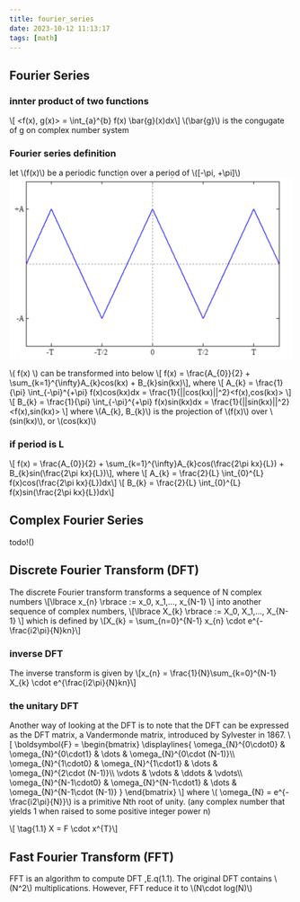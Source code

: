 ```yaml
---
title: fourier_series
date: 2023-10-12 11:13:17
tags: [math]
---
```


<script
  src="https://cdn.mathjax.org/mathjax/latest/MathJax.js?config=TeX-AMS-MML_HTMLorMML"
  type="text/javascript">
</script>

## Fourier Series
### innter product of two functions
\\[ <f(x), g(x)> = \int_{a}^{b} f(x) \bar{g}(x)dx\\]
\\(\bar{g}\\) is the congugate of g on complex number system

### Fourier series definition
let \\(f(x)\\) be a periodic function over a period of \\([-\pi, +\pi]\\)
![f(x)](/images/math/fourier_series/f_x.png)

\\( f(x) \\) can be transformed into below
\\[ f(x) = \frac{A_{0}}{2} + \sum_{k=1}^{\infty}A_{k}cos(kx) + B_{k}sin(kx)\\],
where
\\[ A_{k} = \frac{1}{\pi} \int_{-\pi}^{+\pi} f(x)cos(kx)dx = \frac{1}{||cos(kx)||^2}<f(x),cos(kx)> \\]
\\[ B_{k} = \frac{1}{\pi} \int_{-\pi}^{+\pi} f(x)sin(kx)dx = \frac{1}{||sin(kx)||^2}<f(x),sin(kx)> \\]
where \\(A_{k}, B_{k}\\) is the projection of \\(f(x)\\) over \\(sin(kx)\\), or \\(cos(kx)\\)

### if period is L
\\[ f(x) = \frac{A_{0}}{2} + \sum_{k=1}^{\infty}A_{k}cos(\frac{2\pi kx}{L}) + B_{k}sin(\frac{2\pi kx}{L})\\],
where 
\\[ A_{k} = \frac{2}{L} \int_{0}^{L} f(x)cos(\frac{2\pi kx}{L})dx\\]
\\[ B_{k} = \frac{2}{L} \int_{0}^{L} f(x)sin(\frac{2\pi kx}{L})dx\\]

## Complex Fourier Series
todo!()

## Discrete Fourier Transform (DFT)
The discrete Fourier transform transforms a sequence of N complex numbers 
\\[\lbrace x_{n} \rbrace := x_0, x_1,..., x_{N-1} \\] into another sequence of complex numbers, 
\\[\lbrace X_{k} \rbrace := X_0, X_1,..., X_{N-1} \\] which is defined by
\\[X_{k} = \sum_{n=0}^{N-1} x_{n} \cdot e^{-\frac{i2\pi}{N}kn}\\]

### inverse DFT
The inverse transform is given by
\\[x_{n} = \frac{1}{N}\sum_{k=0}^{N-1} X_{k} \cdot e^{\frac{i2\pi}{N}kn}\\]


### the unitary DFT
Another way of looking at the DFT is to note that the DFT can be expressed as the DFT matrix, a Vandermonde matrix, introduced by Sylvester in 1867.
\\[
    \boldsymbol{F} =
\begin{bmatrix}
\displaylines{
    \omega_{N}^{0\cdot0}   & \omega_{N}^{0\cdot1}   & \dots  & \omega_{N}^{0\cdot (N-1)}\\\\
    \omega_{N}^{1\cdot0}   & \omega_{N}^{1\cdot1}   & \dots  & \omega_{N}^{2\cdot (N-1)}\\\\
    \vdots                 & \vdots                 & \ddots & \vdots\\\\
    \omega_{N}^{N-1\cdot0} & \omega_{N}^{N-1\cdot1} & \dots  & \omega_{N}^{N-1\cdot (N-1)}
}
\end{bmatrix}
\\]
where \\( \omega_{N} = e^{-\frac{i2\pi}{N}}\\) is a primitive Nth root of unity. (any complex number that yields 1 when raised to some positive integer power n)

\\[  \tag{1.1} X = F \cdot x^{T}\\]

## Fast Fourier Transform (FFT)
FFT is an algorithm to compute DFT ,E.q(1.1). The original DFT contains \\(N^2\\) multiplications. However, FFT reduce it to \\(N\cdot log(N)\\)

